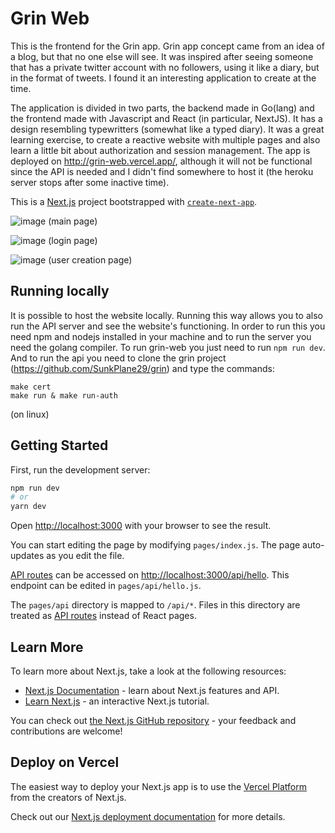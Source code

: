 # Grin Web

This is the frontend for the Grin app. Grin app concept came from an idea of a blog, but that no one else will see. It was inspired after seeing someone that has a private twitter account with no followers, using it like a diary, but in the format of tweets. I found it an interesting application to create at the time.

The application is divided in two parts, the backend made in Go(lang) and the frontend made with Javascript and React (in particular, NextJS). It has a design resembling typewritters (somewhat like a typed diary). It was a great learning exercise, to create a reactive website with multiple pages and also learn a little bit about authorization and session management. The app is deployed on http://grin-web.vercel.app/, although it will not be functional since the API is needed and I didn't find somewhere to host it (the heroku server stops after some inactive time).

This is a [Next.js](https://nextjs.org/) project bootstrapped with [`create-next-app`](https://github.com/vercel/next.js/tree/canary/packages/create-next-app).

![image](https://user-images.githubusercontent.com/62779977/170541168-738d5d70-cc54-4bd8-b359-9ecab2fa098b.png)
(main page)

![image](https://user-images.githubusercontent.com/62779977/170541198-9a72dcc3-7359-49a0-8bde-8700a9db5b35.png)
(login page)

![image](https://user-images.githubusercontent.com/62779977/170541237-fb092932-c666-46d6-a455-156781b08458.png)
(user creation page)

## Running locally

It is possible to host the website locally. Running this way allows you to also run the API server and see the website's functioning. In order to run this you need npm and nodejs installed in your machine and to run the server you need the golang compiler. To run grin-web you just need to run ```npm run dev```. And to run the api you need to clone the grin project (https://github.com/SunkPlane29/grin) and type the commands: 
```
make cert
make run & make run-auth
``` 
(on linux)

## Getting Started

First, run the development server:

```bash
npm run dev
# or
yarn dev
```

Open [http://localhost:3000](http://localhost:3000) with your browser to see the result.

You can start editing the page by modifying `pages/index.js`. The page auto-updates as you edit the file.

[API routes](https://nextjs.org/docs/api-routes/introduction) can be accessed on [http://localhost:3000/api/hello](http://localhost:3000/api/hello). This endpoint can be edited in `pages/api/hello.js`.

The `pages/api` directory is mapped to `/api/*`. Files in this directory are treated as [API routes](https://nextjs.org/docs/api-routes/introduction) instead of React pages.

## Learn More

To learn more about Next.js, take a look at the following resources:

- [Next.js Documentation](https://nextjs.org/docs) - learn about Next.js features and API.
- [Learn Next.js](https://nextjs.org/learn) - an interactive Next.js tutorial.

You can check out [the Next.js GitHub repository](https://github.com/vercel/next.js/) - your feedback and contributions are welcome!

## Deploy on Vercel

The easiest way to deploy your Next.js app is to use the [Vercel Platform](https://vercel.com/new?utm_medium=default-template&filter=next.js&utm_source=create-next-app&utm_campaign=create-next-app-readme) from the creators of Next.js.

Check out our [Next.js deployment documentation](https://nextjs.org/docs/deployment) for more details.
